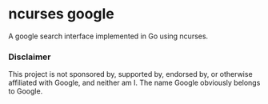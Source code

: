 ncurses google
==============

A google search interface implemented in Go using ncurses.

### Disclaimer 
This project is not sponsored by, supported by, endorsed by, or otherwise
affiliated with Google, and neither am I. The name Google obviously belongs to
Google.
